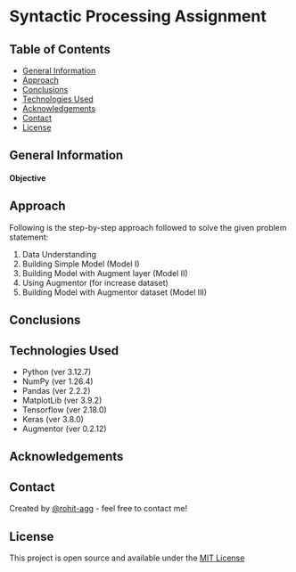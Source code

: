 # Syntactic Processing Assignment
> 

## Table of Contents
* [General Information](#general-information)
* [Approach](#approach)
* [Conclusions](#conclusions)
* [Technologies Used](#technologies-used)
* [Acknowledgements](#acknowledgements)
* [Contact](#contact)
* [License](#license)

## General Information

#### Objective

## Approach

Following is the step-by-step approach followed to solve the given problem statement:
1. Data Understanding
1. Building Simple Model (Model I)
1. Building Model with Augment layer (Model II)
1. Using Augmentor (for increase dataset)
1. Building Model with Augmentor dataset (Model III)

## Conclusions

## Technologies Used
- Python (ver 3.12.7)
- NumPy (ver 1.26.4)
- Pandas (ver 2.2.2)
- MatplotLib (ver 3.9.2)
- Tensorflow (ver 2.18.0)
- Keras (ver 3.8.0)
- Augmentor (ver 0.2.12)

## Acknowledgements

## Contact
Created by [@rohit-agg](https://github.com/rohit-agg) - feel free to contact me!

## License
This project is open source and available under the [MIT License](LICENSE.md)
